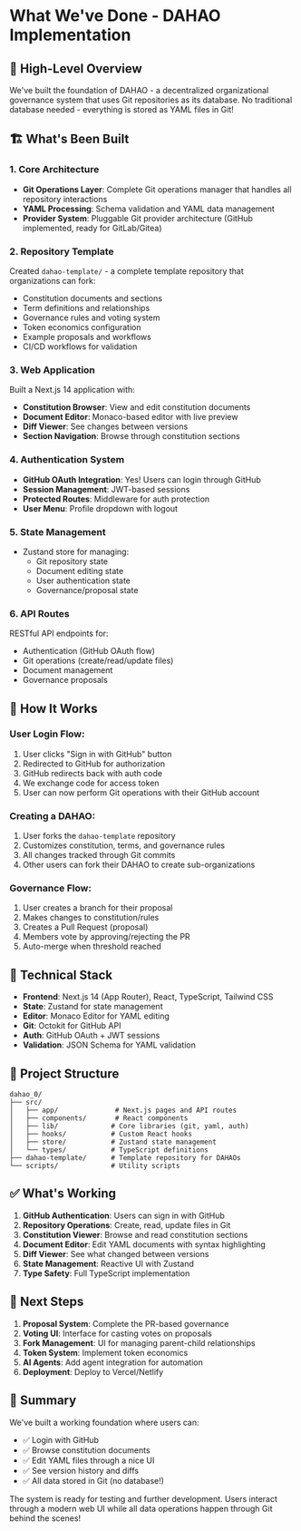 # What We've Done - DAHAO Implementation

## 🎯 High-Level Overview

We've built the foundation of DAHAO - a decentralized organizational governance system that uses Git repositories as its database. No traditional database needed - everything is stored as YAML files in Git!

## 🏗️ What's Been Built

### 1. **Core Architecture**
- **Git Operations Layer**: Complete Git operations manager that handles all repository interactions
- **YAML Processing**: Schema validation and YAML data management
- **Provider System**: Pluggable Git provider architecture (GitHub implemented, ready for GitLab/Gitea)

### 2. **Repository Template**
Created `dahao-template/` - a complete template repository that organizations can fork:
- Constitution documents and sections
- Term definitions and relationships
- Governance rules and voting system
- Token economics configuration
- Example proposals and workflows
- CI/CD workflows for validation

### 3. **Web Application**
Built a Next.js 14 application with:
- **Constitution Browser**: View and edit constitution documents
- **Document Editor**: Monaco-based editor with live preview
- **Diff Viewer**: See changes between versions
- **Section Navigation**: Browse through constitution sections

### 4. **Authentication System**
- **GitHub OAuth Integration**: Yes! Users can login through GitHub
- **Session Management**: JWT-based sessions
- **Protected Routes**: Middleware for auth protection
- **User Menu**: Profile dropdown with logout

### 5. **State Management**
- Zustand store for managing:
  - Git repository state
  - Document editing state
  - User authentication state
  - Governance/proposal state

### 6. **API Routes**
RESTful API endpoints for:
- Authentication (GitHub OAuth flow)
- Git operations (create/read/update files)
- Document management
- Governance proposals

## 🚀 How It Works

### User Login Flow:
1. User clicks "Sign in with GitHub" button
2. Redirected to GitHub for authorization
3. GitHub redirects back with auth code
4. We exchange code for access token
5. User can now perform Git operations with their GitHub account

### Creating a DAHAO:
1. User forks the `dahao-template` repository
2. Customizes constitution, terms, and governance rules
3. All changes tracked through Git commits
4. Other users can fork their DAHAO to create sub-organizations

### Governance Flow:
1. User creates a branch for their proposal
2. Makes changes to constitution/rules
3. Creates a Pull Request (proposal)
4. Members vote by approving/rejecting the PR
5. Auto-merge when threshold reached

## 🔧 Technical Stack

- **Frontend**: Next.js 14 (App Router), React, TypeScript, Tailwind CSS
- **State**: Zustand for state management
- **Editor**: Monaco Editor for YAML editing
- **Git**: Octokit for GitHub API
- **Auth**: GitHub OAuth + JWT sessions
- **Validation**: JSON Schema for YAML validation

## 📁 Project Structure

```
dahao_0/
├── src/
│   ├── app/              # Next.js pages and API routes
│   ├── components/       # React components
│   ├── lib/             # Core libraries (git, yaml, auth)
│   ├── hooks/           # Custom React hooks
│   ├── store/           # Zustand state management
│   └── types/           # TypeScript definitions
├── dahao-template/      # Template repository for DAHAOs
└── scripts/             # Utility scripts
```

## ✅ What's Working

1. **GitHub Authentication**: Users can sign in with GitHub
2. **Repository Operations**: Create, read, update files in Git
3. **Constitution Viewer**: Browse and read constitution sections
4. **Document Editor**: Edit YAML documents with syntax highlighting
5. **Diff Viewer**: See what changed between versions
6. **State Management**: Reactive UI with Zustand
7. **Type Safety**: Full TypeScript implementation

## 🚧 Next Steps

1. **Proposal System**: Complete the PR-based governance
2. **Voting UI**: Interface for casting votes on proposals
3. **Fork Management**: UI for managing parent-child relationships
4. **Token System**: Implement token economics
5. **AI Agents**: Add agent integration for automation
6. **Deployment**: Deploy to Vercel/Netlify

## 🎉 Summary

We've built a working foundation where users can:
- ✅ Login with GitHub
- ✅ Browse constitution documents
- ✅ Edit YAML files through a nice UI
- ✅ See version history and diffs
- ✅ All data stored in Git (no database!)

The system is ready for testing and further development. Users interact through a modern web UI while all data operations happen through Git behind the scenes!